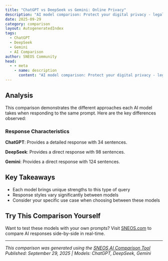 ```yaml
---
title: "ChatGPT vs DeepSeek vs Gemini: Online Privacy"
description: "AI model comparison: Protect your digital privacy - legal strategies against data harvesting..."
date: 2025-09-29
category: comparison
layout: AutogeneratedIndex
tags:
  - ChatGPT
  - DeepSeek
  - Gemini
  - AI Comparison
author: SNEOS Community
head:
  - - meta
    - name: description
      content: "AI model comparison: Protect your digital privacy - legal strategies against data harvesting..."
---
```


<ChatComparison
  title="ChatGPT vs DeepSeek vs Gemini: Online Privacy"
  prompt="Protect your digital privacy - legal strategies against data harvesting"
  :responses='{
    "ChatGPT": "Protecting your digital privacy from data harvesting involves employing a combination of legal strategies, technical measures, and best practices. Below are some key legal strategies you can consider to safeguard your personal data:\n\n### 1. Understand Your Rights Under Data Protection Laws\n- **Know applicable laws:** Familiarize yourself with laws that protect your data privacy such as the General Data Protection Regulation (GDPR) in the EU, the California Consumer Privacy Act (CCPA) in the US, and other regional regulations.\n- **Right to access:** These laws generally grant you the right to access personal data companies hold about you.\n- **Right to deletion:** You can request deletion of your data (right to be forgotten).\n- **Right to opt-out:** You may have the right to opt-out of data sales or marketing uses.\n- **Right to data portability:** You can request your data in a portable format.\n\n### 2. Exercise Your Rights\n- **Submit formal data requests:** Use subject access requests (SARs) or similar tools provided by companies.\n- **Demand transparency:** Ask companies for clear disclosures on how your data is collected, used, and shared.\n- **File complaints:** If your rights are violated, report to regulatory bodies such as data protection authorities or consumer protection agencies.\n\n### 3. Use Privacy Policies and Terms of Service to Your Advantage\n- **Review policies:** Carefully read privacy policies to understand what data is collected and how it\u2019s used.\n- **Hold companies accountable:** If a company violates its stated privacy policy, legal action may be possible.\n- **Negotiate terms:** For businesses or professional relationships, negotiate contracts to include strong privacy protections.\n\n### 4. Limit Data Collection Through Consent Management\n- **Withdraw consent:** Exercise the right to withdraw consent for data processing when possible.\n- **Use privacy-enhancing tools:** Employ cookie managers and consent managers that allow you to control tracking.\n\n### 5. Leverage Legal Tools When Data Is Misused\n- **Bring lawsuits:** For data breaches or unlawful data harvesting, consider civil actions for damages or injunctions.\n- **Class actions:** Join or initiate collective legal actions if many people are affected.\n- **Enforce breach notification laws:** Ensure companies notify you of breaches as required by law.\n\n### 6. Advocate for Stronger Privacy Legislation\n- **Support privacy reforms:** Participate in advocacy for improved data protection laws.\n- **Engage with policymakers:** Provide input on legislation that governs data harvesting.\n\n### 7. Use Contracts and Agreements\n- **Non-disclosure agreements (NDAs):** When sharing data with business partners, use NDAs.\n- **Data processing agreements (DPAs):** If you outsource data processing, use contracts specifying privacy requirements.\n\n---\n\n### Additional Practical Tips\n- **Minimize sharing:** Only provide necessary information online.\n- **Secure accounts:** Use strong passwords and enable two-factor authentication.\n- **Review app permissions:** Limit permissions on mobile apps.\n- **Use VPNs and encrypted communication:** To protect data in transit.\n\n---\n\nUsing these legal strategies in conjunction with technical measures will provide a robust defense against unwanted data harvesting and help protect your digital privacy effectively. If you face specific privacy challenges, consider consulting a lawyer specializing in data protection law.",
    "DeepSeek": "Of course. Protecting your digital privacy against pervasive data harvesting requires a multi-layered approach, combining technical tools with strategic legal and quasi-legal actions. The goal is to make your data harder to collect, less valuable to harvesters, and to exercise the legal rights you already have.\n\nHere is a comprehensive guide to legal and strategic actions you can take.\n\n### Core Philosophy: Minimize, Obfuscate, and Assert Your Rights\n\nThis isn\u0027t about becoming a ghost; it\u0027s about significantly raising the cost and effort for companies to track you, making you a less attractive target.\n\n---\n\n### Part 1: The Foundation - Proactive Legal Strategies\n\nThese actions use existing laws and regulations to your advantage.\n\n#### 1. Exercise Your Rights Under Data Privacy Laws\nSeveral major jurisdictions have laws that grant you specific rights over your data. Use them.\n\n*   **General Data Protection Regulation (GDPR) - For EU Residents/Citizens:** This is a powerful law that applies to any company processing the data of people in the EU.\n    *   **Right to Access (Article 15):** You can request a copy of all personal data a company holds about you.\n    *   **Right to Erasure / \u0022Right to be Forgotten\u0022 (Article 17):** You can request the deletion of your personal data.\n    *   **Right to Object (Article 21):** You can object to the processing of your data for purposes like direct marketing.\n    *   **How to Use This:** Look for the \u0022Privacy\u0022 or \u0022Data Subject Request\u0022 section on any company\u0027s website. They are legally required to provide a mechanism for these requests. Use templated emails (easily found online) to make these requests.\n\n*   **California Consumer Privacy Act (CCPA/CPRA) - For California Residents:** Similar to GDPR, it provides strong rights for Californians.\n    *   **Right to Know:** You can ask what personal information is collected, used, shared, or sold.\n    *   **Right to Delete:** Similar to the GDPR\u0027s right to erasure.\n    *   **Right to Opt-Out of Sale/Sharing:** You can direct companies to stop selling or sharing your personal information.\n    *   **How to Use This:** Look for a \u0022Do Not Sell or Share My Personal Information\u0022 link at the bottom of a company\u0027s homepage. Click it. This is one of the most effective single clicks for privacy.\n\n*   **Other State Laws (Virginia, Colorado, Utah, Connecticut, etc.):** Many US states have enacted their own privacy laws with similar rights. If you are a resident of these states, familiarize yourself with your rights.\n\n#### 2. Leverage \u0022Do Not Sell\u0022 and Opt-Out Mechanisms\nThis is a practical application of the laws above, but it\u0027s so important it deserves its own section.\n\n*   **Global Privacy Control (GPC):** This is a technical standard that broadcasts a \u0022Do Not Sell\u0022 signal from your browser to every website you visit. It\u0027s like a \u0022Do Not Call\u0022 list for your browser.\n    *   **Action:** Enable GPC in your browser settings (some browsers like Brave have it built-in) or use a browser extension. The **Electronic Frontier Foundation (EFF)** and other privacy groups endorse this.\n\n*   **Industry Opt-Out Tools:**\n    *   **Network Advertising Initiative (NAI) Opt-Out:** Allows you to opt out of targeted advertising from its member companies.\n    *   **Digital Advertising Alliance (DAA) Opt-Out:** Provides tools to opt out of interest-based advertising from participating companies.\n    *   **Action:** Visit these sites and opt out. Remember to do this on all browsers you use.\n\n#### 3. Master the Art of Contractual Agreements: Terms of Service \u0026 Privacy Policies\nYou have a contractual relationship with every service you use.\n\n*   **Read and Understand (at least the key parts):** Use tools like **Terms of Service; Didn\u0027t Read (tosdr.org)** which grades and summarizes the privacy aspects of popular services.\n*   **Vote with Your Feet:** The most powerful legal strategy is to refuse the contract. If a company\u0027s data harvesting practices are egregious, do not use their service. Choose a privacy-respecting alternative.\n*   **Adjust Privacy Settings Immediately:** Upon signing up for any new service, go directly to the privacy settings and disable everything non-essential, especially personalized ads and data sharing with \u0022partners.\u0022\n\n---\n\n### Part 2: Strategic \u0026 Technical Actions to Support Your Legal Stance\n\nThese actions make the legal strategies above more effective by reducing your digital footprint.\n\n#### 1. Minimize Data at the Source\n*   **Practice Data Minimalism:** Never provide more information than is absolutely necessary. Use a fake birth date, a secondary email, or a pseudonym where possible.\n*   **Use Alias and Masking Services:** Services like **SimpleLogin** or **AnonAddy** allow you to create unique, random email aliases for every website. If an alias starts getting spam, you know who sold your data and can disable it without affecting your primary email.\n*   **Use a Virtual Private Network (VPN):** A reputable VPN encrypts your internet traffic and masks your IP address from your Internet Service Provider (ISP) and the websites you visit, preventing them from building a location-based profile.\n\n#### 2. Obfuscate and Compartmentalize\n*   **Use Privacy-Focused Browsers:** **Firefox** (with strong privacy settings) and **Brave** are excellent choices that block trackers by default.\n*   **Employ Browser Extensions:**\n    *   **uBlock Origin:** A powerful ad-blocker that also blocks trackers.\n    *   **Privacy Badger (EFF):** Automatically learns and blocks invisible trackers.\n    *   **ClearURLs:** Removes tracking elements from URLs.\n*   **Compartmentalize with Browser Profiles/Containers:** Use Firefox\u0027s \u0022Multi-Account Containers\u0022 to isolate your online activities. You can have one container for Facebook, one for Google, one for banking, etc. This prevents companies from tracking you across different parts of your life.\n\n#### 3. Choose Privacy-Respecting Alternatives\nYour choice of service is a powerful market signal.\n*   **Search Engine:** Use **DuckDuckGo** or **Startpage** instead of Google.\n*   **Email:** Use **ProtonMail** or **Tutanota** instead of Gmail.\n*   **Browser:** Use **Firefox** or **Brave** instead of Chrome.\n*   **Cloud Storage:** Use **Tresorit** or **Sync.com** instead of Dropbox or Google Drive.\n\n---\n\n### Part 3: The Action Plan - A Step-by-Step Strategy\n\n**Phase 1: The \u0022Low-Hanging Fruit\u0022 (1-2 Hours)**\n1.  Install **uBlock Origin** and **Privacy Badger** on your main browser.\n2.  Go to the **NAI** and **DAA** websites and opt out.\n3.  Enable **GPC** in your browser settings.\n4.  Audit the privacy settings on your top 5 most-used services (Facebook, Google, etc.) and lock them down.\n\n**Phase 2: The \u0022Deep Clean\u0022 (A Weekend)**\n1.  Use a template to submit **Data Access Requests** to the big data brokers (Google, Facebook, Amazon). See what they have on you.\n2.  Start using **email aliases** for all new signups.\n3.  Set up **Firefox Containers** for your most problematic accounts (Facebook, Google, LinkedIn).\n4.  Research and switch **one core service** to a privacy-focused alternative (e.g., change your default search engine).\n\n**Phase 3: \u0022Ongoing Vigilance\u0022 (Habit)**\n1.  **Before signing up for any new service,** check its rating on \u0060tosdr.org\u0060.\n2.  **Default to saying \u0022no\u0022** to any request for permissions, notifications, or data.\n3.  **Periodically repeat** the opt-out processes, as cookies can be reset.\n\n### Important Disclaimer\n\n**This information is for educational purposes and does not constitute legal advice.** The legal landscape for digital privacy is complex and rapidly evolving. For specific legal matters, please consult with a qualified attorney specializing in privacy law.\n\nBy combining these legal strategies with robust technical habits, you move from being a passive data source to an active, empowered individual in control of your digital identity. You are making a conscious choice to protect what is rightfully yours.",
    "Gemini": "Okay, let\u0027s dive into legal strategies for protecting your digital privacy against data harvesting. This is a complex area, and the effectiveness of any strategy depends on where you live, the specific practices of the data harvester, and the terms of service you\u0027ve agreed to. However, here\u0027s a breakdown of some potential legal and quasi-legal approaches:\n\n**I. Understanding the Landscape: Data Harvesting \u0026 Your Rights**\n\nBefore we get into strategies, it\u0027s crucial to understand what data harvesting is and what rights you *might* have.\n\n*   **What is Data Harvesting?**  Broadly, it\u0027s the collection of data from the internet and other sources, often without explicit consent or in ways that exceed the originally intended use.  This can include:\n    *   **Scraping:**  Automatically extracting data from websites.\n    *   **Crawling:**  Indexing websites for search engines, but also potentially collecting user data.\n    *   **Data Mining:**  Analyzing large datasets to identify patterns and insights, often from data collected passively.\n    *   **Tracking:** Using cookies, pixels, and other technologies to monitor user behavior across websites and apps.\n    *   **Combining Datasets:** Merging data from multiple sources to create more comprehensive user profiles.\n\n*   **Key Legal Concepts and Regulations:**\n    *   **GDPR (General Data Protection Regulation - EU):**  A powerful regulation that provides strong rights to individuals regarding their personal data. Key principles include:\n        *   **Consent:**  Data collection must be based on informed and explicit consent.\n        *   **Right to Access:**  Individuals have the right to access their data held by organizations.\n        *   **Right to Rectification:**  Individuals can correct inaccurate data.\n        *   **Right to Erasure (\u0022Right to be Forgotten\u0022):**  Individuals can request that their data be deleted.\n        *   **Data Minimization:**  Organizations should only collect data that is necessary for a specific purpose.\n        *   **Data Portability:** Individuals can transfer their data to another service provider.\n    *   **CCPA/CPRA (California Consumer Privacy Act/California Privacy Rights Act - US):** Provides California residents with rights similar to GDPR, including the right to know what data is collected, the right to delete data, and the right to opt-out of the sale of their data.  (Note: \u0022Sale\u0022 is defined broadly and can include sharing data for advertising purposes).\n    *   **Other US State Laws:** Many other states in the US have enacted or are considering similar privacy laws. Examples include Virginia (VCDPA), Colorado (CPA), Utah (UCPA), and Connecticut (CTDPA).\n    *   **COPPA (Children\u0027s Online Privacy Protection Act - US):**  Protects the privacy of children under 13 online.\n    *   **Wiretap Laws (Various Jurisdictions):**  Laws that prohibit the interception of electronic communications without consent. These may be relevant to some forms of data harvesting.\n    *   **Computer Fraud and Abuse Act (CFAA - US):**  Can be used in some cases to target unauthorized access to computer systems for data harvesting, but its applicability is often debated.\n    *   **Terms of Service/Privacy Policies:**  Agreements you make with websites and apps that outline how your data will be collected and used.\n    *   **Copyright Law:** If the data harvesting involves unauthorized copying of copyrighted material, copyright law may offer some protection.\n    *   **Trade Secret Law:** If the data harvesting involves theft of trade secrets, trade secret law may offer protection.\n\n**II. Legal Strategies \u0026 Actions You Can Take:**\n\nHere\u0027s a breakdown of legal strategies, ranging from proactive steps to reactive measures:\n\n*   **A. Proactive Measures (Prevention \u0026 Awareness):**\n\n    1.  **Read Privacy Policies and Terms of Service Carefully:** This is *critical*.  Understand what data is being collected and how it will be used.  Look for opt-out provisions.  Be wary of vague or overly broad language.  If you don\u0027t understand something, contact the organization for clarification.\n    2.  **Use Privacy-Enhancing Technologies:**\n        *   **Privacy-Focused Browsers:**  Brave, Firefox (with privacy settings configured), DuckDuckGo.\n        *   **VPNs (Virtual Private Networks):**  Encrypt your internet traffic and mask your IP address.\n        *   **Ad Blockers:**  Block tracking scripts and cookies.\n        *   **Privacy Extensions:**  Privacy Badger, uBlock Origin, Ghostery, Disconnect.\n        *   **Secure Email Providers:** ProtonMail, Tutanota.\n        *   **Encrypted Messaging Apps:** Signal, Wire.\n    3.  **Minimize Your Digital Footprint:**\n        *   **Be selective about what you share online:**  Think before you post on social media.\n        *   **Use aliases or pseudonyms:** Where appropriate.\n        *   **Review and adjust privacy settings on social media and other online accounts:**  Limit who can see your posts and information.\n        *   **Disable location services when not needed:**  Apps often track your location even when you\u0027re not actively using them.\n        *   **Regularly clear your browser history, cookies, and cache.**\n    4.  **Use Strong, Unique Passwords and a Password Manager:** This helps prevent account breaches that could expose your data.\n    5.  **Use Multi-Factor Authentication (MFA) whenever possible:** Adds an extra layer of security to your accounts.\n    6.  **Regularly Review App Permissions:**  See what permissions your apps have (e.g., access to your contacts, location, camera). Revoke permissions that are not necessary.\n    7.  **Opt-Out of Data Sharing:** Many websites and apps offer options to opt-out of data sharing for advertising or other purposes.  Look for these options in privacy settings.  Services like the Digital Advertising Alliance (DAA) offer tools to opt-out of targeted advertising.\n    8. **Use temporary email addresses when signing up for new services**: This will prevent the use of your main email being used to harvest data.\n    9. **Be aware of phishing scams**: Avoid clicking on suspicious links or opening attachments from unknown senders.\n    10. **Consider using a data broker removal service**: These services can help you remove your information from data broker websites.\n\n*   **B. Reactive Measures (When You Suspect Data Harvesting):**\n\n    1.  **Document Everything:**  Keep records of any suspected data harvesting activities, including dates, times, websites involved, and any evidence you can gather.\n    2.  **Exercise Your Rights Under GDPR/CCPA/Other Privacy Laws (If Applicable):**\n        *   **Data Access Request:**  Request a copy of your personal data from the organization. This will help you understand what data they have collected.\n        *   **Data Rectification Request:**  Request that any inaccurate data be corrected.\n        *   **Data Erasure Request (Right to be Forgotten):**  Request that your data be deleted.\n        *   **Opt-Out of Sale (Under CCPA/CPRA):**  Opt-out of the sale of your data.\n        *   **Object to Processing (Under GDPR):** Object to the processing of your personal data based on legitimate interests or direct marketing purposes.\n        *   **Restriction of Processing (Under GDPR):**  Request that the organization restrict the processing of your data in certain circumstances.\n        *   **Data Portability Request (Under GDPR):** Request that your data be transferred to another service provider.\n\n        *   **How to make a request:**  Most privacy policies will outline how to make these requests.  Often, there will be a designated email address or online form.  Be clear and specific in your request.\n    3.  **Contact the Data Harvester Directly:**  Before taking legal action, consider contacting the data harvester to explain your concerns and demand that they cease their activities. This may resolve the issue without the need for litigation. Keep a record of all communication.\n    4.  **Report to Regulatory Authorities:**\n        *   **GDPR:**  Report violations to your national data protection authority (e.g., the Information Commissioner\u0027s Office (ICO) in the UK, the CNIL in France, the Bundesbeauftragte f\u00FCr den Datenschutz und die Informationsfreiheit (BfDI) in Germany).\n        *   **CCPA/CPRA:**  Report violations to the California Attorney General.\n        *   **FTC (Federal Trade Commission - US):**  Report deceptive or unfair business practices related to data privacy.\n        *   **State Attorneys General (US):**  Many state attorneys general have consumer protection divisions that can investigate data privacy violations.\n    5.  **Consider Legal Action:** If other measures fail, you may have grounds to sue the data harvester. This will depend on the laws in your jurisdiction and the specific facts of your case.  Possible causes of action could include:\n        *   **Breach of Contract:**  If the data harvesting violates the terms of service or privacy policy you agreed to.\n        *   **Violation of Privacy Laws (e.g., GDPR, CCPA):**  If the data harvesting violates applicable privacy laws.\n        *   **Trespass to Chattels:**  (In some jurisdictions) If the data harvesting involves unauthorized access to your computer system.\n        *   **Intrusion Upon Seclusion:**  (In some jurisdictions) If the data harvesting is highly offensive and intrudes upon your reasonable expectation of privacy.\n        *   **Copyright Infringement:** If copyrighted content was illegally copied.\n        *   **Trade Secret Misappropriation:** If trade secrets were stolen.\n\n        *   **Consult with an Attorney:**  It is essential to consult with an attorney who specializes in data privacy law to determine your legal options.  They can assess the strength of your case and advise you on the best course of action.\n\n**III.  Challenges and Limitations**\n\n*   **Identifying the Data Harvester:**  It can be difficult to identify who is behind the data harvesting, especially if they are using sophisticated techniques to mask their identity.\n*   **Jurisdictional Issues:**  If the data harvester is located in a different jurisdiction, it may be difficult to enforce your legal rights.\n*   **Terms of Service Limitations:**  Many websites and apps have terms of service that limit their liability for data harvesting.\n*   **Evolving Technology:**  Data harvesting techniques are constantly evolving, making it difficult for the law to keep pace.\n*   **Lack of Transparency:** Many data harvesting practices are opaque, making it difficult to understand what data is being collected and how it is being used.\n*   **Costs of Litigation:** Legal action can be expensive and time-consuming.\n\n**IV. Key Considerations:**\n\n*   **Location Matters:** Your legal rights are heavily dependent on your location (e.g., EU, California, other US state, other country).\n*   **Specificity is Key:**  Vague claims are unlikely to be successful.  You need to provide specific evidence of data harvesting activities.\n*   **Time is of the Essence:**  Many privacy laws have deadlines for filing claims.\n\n**Disclaimer:** This information is for general informational purposes only and does not constitute legal advice. You should consult with an attorney to discuss your specific situation and legal options.\n"
  }'
  published-date="16:28"
/>

## Analysis

This comparison demonstrates the different approaches each AI model takes when responding to the same prompt. Here are the key differences observed:

### Response Characteristics

**ChatGPT**: Provides a detailed response with 34 sentences. 

**DeepSeek**: Provides a direct response with 98 sentences. 

**Gemini**: Provides a direct response with 124 sentences. 

## Key Takeaways

- Each model brings unique strengths to this type of query
- Response styles vary significantly between models
- Consider your specific use case when choosing between these models

## Try This Comparison Yourself

Want to test these models with your own prompts? Visit [SNEOS.com](https://sneos.com) to compare AI responses side-by-side in real-time.

---

*This comparison was generated using the [SNEOS AI Comparison Tool](https://sneos.com)*
*Published: September 29, 2025 | Models: ChatGPT, DeepSeek, Gemini*
